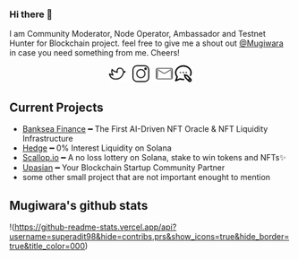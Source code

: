 ### Hi there 👋



I am Community Moderator, Node Operator, Ambassador and Testnet Hunter for Blockchain project. feel free to give me a shout out [@Mugiwara](https://twitter.com/themugiwara0x/) in case you need something from me. Cheers!
<p align='center'>
<a href="https://twitter.com/themugiwara0x"><img height="30" src="https://github.com/superadit98/superadit98/blob/main/twitter.png?raw=true"></a>&nbsp;&nbsp;
<a href="https://www.instagram.com/gibrank_/"><img height="30" src="https://github.com/superadit98/superadit98/blob/main/instagram.png?raw=true"></a>&nbsp;&nbsp;
<a href="mailto:adityawijo.k@gmail.com"><img height="30" src="https://github.com/superadit98/superadit98/blob/main/mail.png?raw=true"></a>
<a href="https://upasian.org"><img height="30" src="https://github.com/superadit98/superadit98/blob/main/blog.png?raw=true"></a>
</p>

## Current Projects
- [Banksea Finance](https://banksea.finance) ━ The First AI-Driven NFT Oracle &
NFT Liquidity Infrastructure
- [Hedge](https://hedge.so) ━ 0% Interest Liquidity on Solana
- [Scallop.io](https://scallop.io) ━ A no loss lottery on Solana, stake to win tokens and NFTs✨
- [Upasian](https://upasian.org) ━ Your Blockchain Startup Community Partner
- some other small project that are not important enought to mention

## Mugiwara's github stats
!(https://github-readme-stats.vercel.app/api?username=superadit98&hide=contribs,prs&show_icons=true&hide_border=true&title_color=000)
